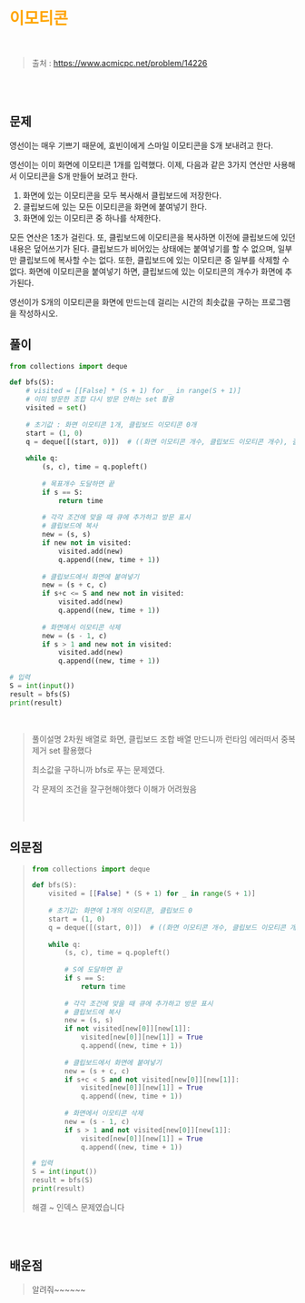<br/><Br>

<span style = "color:orange">

# 이모티콘
</span>
<br>

> 출처 : https://www.acmicpc.net/problem/14226

<br/><br>

## 문제

영선이는 매우 기쁘기 때문에, 효빈이에게 스마일 이모티콘을 S개 보내려고 한다.

영선이는 이미 화면에 이모티콘 1개를 입력했다. 이제, 다음과 같은 3가지 연산만 사용해서 이모티콘을 S개 만들어 보려고 한다.

1. 화면에 있는 이모티콘을 모두 복사해서 클립보드에 저장한다.
2. 클립보드에 있는 모든 이모티콘을 화면에 붙여넣기 한다.
3. 화면에 있는 이모티콘 중 하나를 삭제한다.

모든 연산은 1초가 걸린다. 또, 클립보드에 이모티콘을 복사하면 이전에 클립보드에 있던 내용은 덮어쓰기가 된다. 클립보드가 비어있는 상태에는 붙여넣기를 할 수 없으며, 일부만 클립보드에 복사할 수는 없다. 또한, 클립보드에 있는 이모티콘 중 일부를 삭제할 수 없다. 화면에 이모티콘을 붙여넣기 하면, 클립보드에 있는 이모티콘의 개수가 화면에 추가된다.

영선이가 S개의 이모티콘을 화면에 만드는데 걸리는 시간의 최솟값을 구하는 프로그램을 작성하시오.

## 풀이

```python
from collections import deque

def bfs(S):
    # visited = [[False] * (S + 1) for _ in range(S + 1)]
    # 이미 방문한 조합 다시 방문 안하는 set 활용
    visited = set()
    
    # 초기값 : 화면 이모티콘 1개, 클립보드 이모티콘 0개
    start = (1, 0)
    q = deque([(start, 0)])  # ((화면 이모티콘 개수, 클립보드 이모티콘 개수), 걸린 시간)
    
    while q:
        (s, c), time = q.popleft()
        
        # 목표개수 도달하면 끝
        if s == S:
            return time
        
        # 각각 조건에 맞을 때 큐에 추가하고 방문 표시
        # 클립보드에 복사
        new = (s, s)
        if new not in visited:
            visited.add(new)
            q.append((new, time + 1))
        
        # 클립보드에서 화면에 붙여넣기
        new = (s + c, c)
        if s+c <= S and new not in visited:
            visited.add(new)
            q.append((new, time + 1))
        
        # 화면에서 이모티콘 삭제
        new = (s - 1, c)
        if s > 1 and new not in visited:
            visited.add(new)
            q.append((new, time + 1))

# 입력
S = int(input())
result = bfs(S)
print(result)
```
<br>

> 풀이설명
> 2차원 배열로 화면, 클립보드 조합 배열 만드니까 런타임 에러떠서 중복제거 set 활용했다
>
> 최소값을 구하니까 bfs로 푸는 문제였다.
>
> 각 문제의 조건을 잘구현해야했다 이해가 어려웠음
>
>  <br/><br>


## 의문점
> ```py
> from collections import deque
> 
> def bfs(S):
>     visited = [[False] * (S + 1) for _ in range(S + 1)]
>     
>     # 초기값: 화면에 1개의 이모티콘, 클립보드 0
>     start = (1, 0)
>     q = deque([(start, 0)])  # ((화면 이모티콘 개수, 클립보드 이모티콘 개수), 걸린 시간)
>     
>     while q:
>         (s, c), time = q.popleft()
>         
>         # S에 도달하면 끝
>         if s == S:
>             return time
>         
>         # 각각 조건에 맞을 때 큐에 추가하고 방문 표시
>         # 클립보드에 복사
>         new = (s, s)
>         if not visited[new[0]][new[1]]:
>             visited[new[0]][new[1]] = True
>             q.append((new, time + 1))
>         
>         # 클립보드에서 화면에 붙여넣기
>         new = (s + c, c)
>         if s+c < S and not visited[new[0]][new[1]]:
>             visited[new[0]][new[1]] = True
>             q.append((new, time + 1))
>         
>         # 화면에서 이모티콘 삭제
>         new = (s - 1, c)
>         if s > 1 and not visited[new[0]][new[1]]:
>             visited[new[0]][new[1]] = True
>             q.append((new, time + 1))
> 
> # 입력
> S = int(input())
> result = bfs(S)
> print(result)
> ```
>
> 해결 ~ 인덱스 문제였습니다 
>
> 

<br/><br>


## 배운점
> 알려줘~~~~~~

